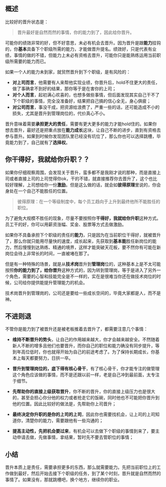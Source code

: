 ## 概述

比较好的晋升状态是：

> 晋升最好是自然而然的事情，你的能力到了，因此给你晋升。

可能你的绩效非常的好，但不好意思，未必有机会去晋升。因为晋升是跟**能力**挂钩的，你**基本**具备下个职级所需的能力，才能做晋升提名。绩效好，只是代表有业绩，事情的做的不错，但能力上未必有资格去晋升，可能你只是能熟练运用当前职级所需要的能力而已。

如果一个人的能力未到家，就贸然晋升到下个职级，是有风险的：

- **对上司而言**，他需要有人来帮他实现业绩，你晋升后，hold不住更大的责任，做了事确拿不到好的结果，那你等于是在害你的上司；
- **对个人而言**，起初满心欢喜的，也想多做些事情，但后面发现其实自己干不了下个职级的事情，完全没准备好，结果把自己搞的信心全无，身心俱疲；
- **对公司而言**，事没干成，把资源给浪费了，严重一些的话，还可能造成不小的损失，尤其是晋升到管理岗位的，代价真心不小。

晋升意味着需要**承担更大的责任**，需要有更大更多的能力才能hold住的。如果你想去晋升，最好还是把重点放在**能力成长**这块，让自己不断的进步，直到有资格去参与晋升。如果到时候你发现团队里已经没有坑位了，那么你也可以选择跳槽，毕竟能力到了，自己就有了**选择权**。

## 你干得好，我就给你升职？？

如果你仔细观察周围，会发现关于晋升，蛮多都不是我刚才说的那种，而是直接上司或者直接上司的上司觉得你ok，干的不错，就直接推荐你去晋升了，这个也比较好理解，上司想给你一份**激励**。但是这么做的话，就会如**彼得原理**里说的，你会身处在一个自己不能胜任的位置。

> 彼得原理：在一个等级制度中，每个员工趋向于上升到最终他所不能胜任的职位。

为了避免大规模不胜任的现象，尽量不要按照你**干得好，我就给你升职**这种方式。员工干的好，你可以用薪资涨幅、奖金、股票等方式去做激励。

如果你不具备承担下个职级的责任的**能力**，只是因为在当前职位干得好，就被晋升了，那么你就只能用尽量快的速度，成长起来，先获取到**基本能**胜任新岗位的能力，然后慢慢到达熟练、精通的境界，这样才能突破天花板，要不然你有可能在新岗位会待上非常长的时间，一直被堵在那了。

但是有一种特殊的场景，就是从**技术岗**晋升到**管理岗**位的，这种基本上是不太可能按照**你的能力到了，给你晋升**这种方式的，因为转到管理岗，等于是进入了另外一个角色，需要的心智和技能完全是不一样的，实在是很难当你还在做技术岗位的时候，公司给你提供能提升管理能力的机会。

技术岗晋升到管理岗的，公司还是要给一些成长空间的，毕竟大家都是人，而不是神。

## 不进则退

不管你是能力到了被晋升还是被老板推着去晋升了，都需要注意几个事情：

- **维持不断晋升的势头**，让自己的作用越来越大，你才会越来越安全。不然随着新人不断的增多且他们也要晋升，而你自己的职位和能力确没有同步提升，等到年高位低时，你也就得开始为自己的前途考虑了。为了保持长期成长，你基本上每天都要努力，日拱一卒。

- **晋升到管理岗位的，底下得有核心骨干**，有了核心骨干，你才能专注的做管理这个角色应该做的事情，而不是还跟以前一样，老是自己冲到最前面，太专注于细节。

- **先帮助你的直接上级获取晋升**，你不断的晋升，你的直接上级压力也是很大的，甚至会担心你分他的权力或者抢走它的饭碗，同时他也不可能把你晋升到他的位置。因此比较好的做法是，先帮助你上司晋升；

- **最终决定你升职的是你的上司的上司**，因此你也需要找机会，让上司的上司知道你，清楚你的能力，需要跟他有一些沟通的；

- **提高主动性，先把机会要过来**，有机会可以去做下个职级的事情到来了，要主动申请去做，先做事情，拿结果，暂时先不要去管职位的事情；

## 小结

晋升本质上是责任，需要承担更多的东西，那么就需要能力。先把当前职位上的工作做到最好，然后开始去接下个职级的任务，到了某个时刻，晋升就是自然而然的事情了。如果没有，那就跳槽吧，换个地方，继续你的职业。
